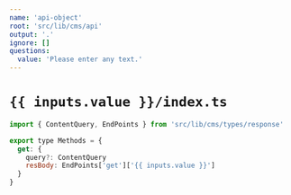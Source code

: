 ```yaml
---
name: 'api-object'
root: 'src/lib/cms/api'
output: '.'
ignore: []
questions:
  value: 'Please enter any text.'
---
```


# `{{ inputs.value }}/index.ts`

```javascript
import { ContentQuery, EndPoints } from 'src/lib/cms/types/response'

export type Methods = {
  get: {
    query?: ContentQuery
    resBody: EndPoints['get']['{{ inputs.value }}']
  }
}
```
